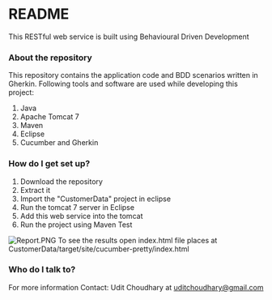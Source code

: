 # README #

This RESTful web service is built using Behavioural Driven Development 

### About the repository ###

This repository contains the application code and BDD scenarios written in Gherkin.
Following tools and software are used while developing this project:

1. Java
2. Apache Tomcat 7
3. Maven
4. Eclipse
5. Cucumber and Gherkin

### How do I get set up? ###

1. Download the repository
2. Extract it
3. Import the "CustomerData" project in eclipse
4. Run the tomcat 7 server in Eclipse
5. Add this web service into the tomcat
6. Run the project using Maven Test

 ![Report.PNG](https://bitbucket.org/repo/gLoxAn/images/2068606269-Report.PNG)
To see the results open index.html file places at CustomerData/target/site/cucumber-pretty/index.html

### Who do I talk to? ###

For more information Contact: Udit Choudhary at uditchoudhary@gmail.com